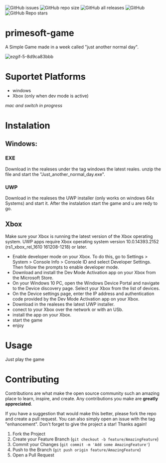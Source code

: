 ![GitHub issues](https://img.shields.io/github/issues/potestas06/primesoft-game)
![GitHub repo size](https://img.shields.io/github/repo-size/potestas06/primesoft-game)
![GitHub all releases](https://img.shields.io/github/downloads/Potestas06/primesoft-game/total)
![GitHub](https://img.shields.io/github/license/Potestas06/primesoft-game)
![GitHub Repo stars](https://img.shields.io/github/stars/potestas06/primesoft-game?style=social)

# primesoft-game

A Simple Game made in a week called "just another normal day".

![ezgif-5-8d9ca83bbb](https://user-images.githubusercontent.com/94400853/236230548-dca34753-1199-4508-8982-155e174d9a17.gif)

# Suportet Platforms

- windows
- Xbox (only when dev mode is active)

*mac and switch in progress*

# Instalation

## Windows:

### EXE
Download in the realeses under the tag windows the latest reales.
unzip the file and start the "Just_another_normal_day.exe".

### UWP
Download in the realeses the UWP installer (only works on windows 64x Systems) and start it.
After the instalation start the game and u are redy to go.

## Xbox

Make sure your Xbox is running the latest version of the Xbox operating system. UWP apps require Xbox operating system version 10.0.14393.2152 (rs1_xbox_rel_1610 161208-1218) or later.

- Enable developer mode on your Xbox. To do this, go to Settings > System > Console Info > Console ID and select Developer Settings. Then follow the prompts to enable developer mode.
- Download and install the Dev Mode Activation app on your Xbox from the Microsoft Store.
- On your Windows 10 PC, open the Windows Device Portal and navigate to the Device discovery page. Select your Xbox from the list of devices.
- On the Device settings page, enter the IP address and authentication code provided by the Dev Mode Activation app on your Xbox.
- Download in the realeses the latest UWP installer.
- conect to your Xbox over the network or with an USb.
- install the app on your Xbox.
- start the game
- enjoy

# Usage

Just play the game

# Contributing

Contributions are what make the open source community such an amazing place to learn, inspire, and create. Any contributions you make are **greatly appreciated**.

If you have a suggestion that would make this better, please fork the repo and create a pull request. You can also simply open an issue with the tag "enhancement".
Don't forget to give the project a star! Thanks again!

1. Fork the Project
2. Create your Feature Branch (`git checkout -b feature/AmazingFeature`)
3. Commit your Changes (`git commit -m 'Add some AmazingFeature'`)
4. Push to the Branch (`git push origin feature/AmazingFeature`)
5. Open a Pull Request
